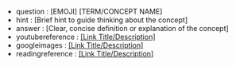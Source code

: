 <!-- AI Security Course Card Template -->
<!-- Copy this template to create new cards -->
<!-- Replace placeholders with actual content -->

- question : [EMOJI] [TERM/CONCEPT NAME]
- hint : [Brief hint to guide thinking about the concept]
- answer : [Clear, concise definition or explanation of the concept]
- youtubereference : <a href="[URL]" target="_blank">[Link Title/Description]</a>
- googleimages : <a href="[URL]" target="_blank">[Link Title/Description]</a>
- readingreference : <a href="[URL]" target="_blank">[Link Title/Description]</a>

<!-- Example Usage:
- question : 🎯 adversarial attack
- hint : Think about inputs that look normal to humans but confuse AI models
- answer : A malicious input designed to fool AI models by adding imperceptible perturbations that cause misclassification while appearing normal to humans
- youtubereference : <a href="https://www.youtube.com/watch?v=p_i32sJc2-A" target="_blank">This Tiny Change BREAKS AI | FGSM Adversarial Attack Explained</a>
- googleimages : <a href="https://www.google.com/search?q=adversarial+attack+AI+security+examples&tbm=isch" target="_blank">Adversarial Attack Examples and Visualizations</a>
- readingreference : <a href="https://www.google.com/search?q=adversarial+attack+AI+security+research+papers" target="_blank">Adversarial Attack Research Papers and Articles</a>
-->
